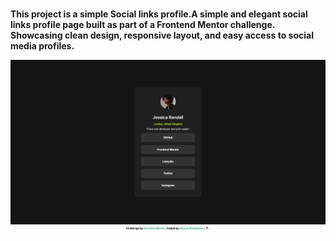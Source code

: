 <h1></h1>
<p><b>
  This project is a simple Social links profile.A simple and elegant social links profile page built as part of a Frontend Mentor challenge. Showcasing clean design, responsive layout, and easy access to social media profiles.
</b>
</p>
<img src="images/screensociallinks.png" alt="screenshot">
